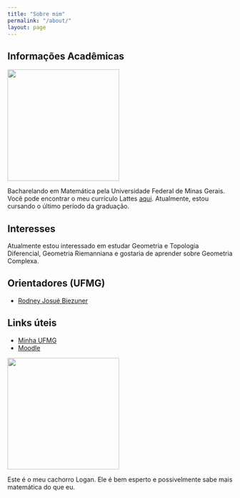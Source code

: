 ```yaml
---
title: "Sobre mim"
permalink: "/about/"
layout: page
---
```


## Informações Acadêmicas

<img src="https://github.com/SubGui/subgui.github.io/blob/master/images/me.png?raw=true" width="250" height="250">

Bacharelando em Matemática pela Universidade Federal de Minas Gerais. Você pode encontrar o meu currículo Lattes [aqui](http://lattes.cnpq.br/0022025687650395). Atualmente, estou cursando o último período da graduação.

## Interesses

Atualmente estou interessado em estudar Geometria e Topologia Diferencial, Geometria Riemanniana e gostaria de aprender sobre Geometria Complexa.

## Orientadores (UFMG)
- [Rodney Josué Biezuner](http://150.164.25.15/~rodney/)

## Links úteis

- [Minha UFMG](https://minha.ufmg.br/)
- [Moodle](https://virtual.ufmg.br/minhasturmas)

<img src="https://github.com/SubGui/subgui.github.io/blob/master/images/Lugarino.png?raw=true" width="250" height="250">

Este é o meu cachorro Logan. Ele é bem esperto e possivelmente sabe mais matemática do que eu.
